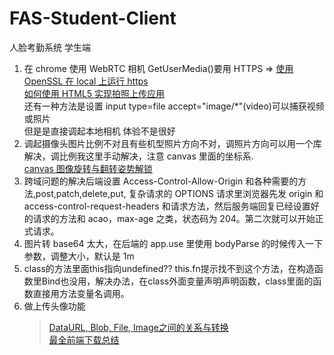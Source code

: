 # FAS-Student-Client

人脸考勤系统 学生端

1. 在 chrome 使用 WebRTC 相机 GetUserMedia()要用 HTTPS =>
   [使用 OpenSSL 在 local 上运行 https](https://codeburst.io/running-local-development-server-on-https-c3f80197ac4f)  
    [如何使用 HTML5 实现拍照上传应用](https://www.oschina.net/question/89964_48549)  
    还有一种方法是设置 input type=file accept="image/\*"(video)可以捕获视频或照片  
    但是是直接调起本地相机 体验不是很好
2. 调起摄像头图片比例不对且有些机型照片方向不对，调照片方向可以用一个库解决，调比例我这里手动解决，注意 canvas 里面的坐标系.  
   [canvas 图像旋转与翻转姿势解锁](https://aotu.io/notes/2017/05/25/canvas-img-rotate-and-flip/index.html)
3. 跨域问题的解决后端设置 Access-Control-Allow-Origin 和各种需要的方法,post,patch,delete,put,
   复杂请求的 OPTIONS 请求里浏览器先发 origin 和 access-control-request-headers 和请求方法，然后服务端回复已经设置好的请求的方法和 acao，max-age 之类，状态码为 204。第二次就可以开始正式请求。
4. 图片转 base64 太大，在后端的 app.use 里使用 bodyParse 的时候传入一下参数，调整大小，默认是 1m
5. class的方法里面this指向undefined?? this.fn提示找不到这个方法，在构造函数里Bind也没用，解决办法，在class外面变量声明声明函数，class里面的函数直接用方法变量名调用。
6. 做上传头像功能 
   > [DataURL, Blob, File, Image之间的关系与转换](https://my.oschina.net/xmqywx/blog/2239907)  
   > [最全前端下载总结](https://juejin.im/post/5c3c4b3551882524a5420119)  
